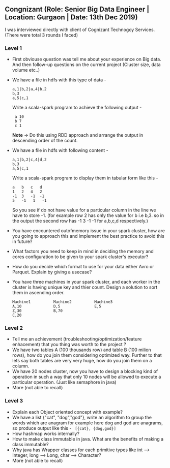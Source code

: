 ## Congnizant (Role: Senior Big Data Engineer | Location: Gurgaon | Date: 13th Dec 2019)
I was interviewed directly with client of Cognizant Technogoy Services. (There were total 3 rounds I faced)

### Level 1
* First obviouse question was tell me about your experience on Big data. And then follow-up questions on the current project (Cluster size, data volume etc..)
* We have a file in hdfs with this type of data -
  ```
  a,1|b,2|a,4|b,2
  b,3
  a,5|c,1
  ```
  Write a scala-spark program to achieve the following output -
  ```
   a 10
   b 7
   c 1
  ```
  **Note** -> Do this using RDD approach and arrange the output in descending order of the count.
  
* We have a file in hdfs with following content -
  ```
  a,1|b,2|c,4|d,2
  b,3
  a,5|c,1
  ```
  Write a scala-spark program to display them in tabular form like this -
  ```
  a   b   c   d
  1   2   4   2
  -1  3   -1  -1
  5   -1   1   -1
  ```
  So you see if do not have value for a particular column in the line we have to store -1. (for example row 2 has only the value for b i.e b,3. so in the output the second row has -1 3 -1 -1 for a,b,c,d respectively.)
  
* You have encountered outofmemory issue in your spark cluster, how are you going to approach this and implement the best practice to avoid this in future?
* What factors you need to keep in mind in deciding the memory and cores configuration to be given to your spark cluster's executor?
* How do you decide which format to use for your data either Avro or Parquet. Explain by giving a usecase?
* You have three machines in your spark cluster, and each worker in the cluster is having unique key and thier count. Design a solution to sort them in ascending order.
  ```
  Machine1          Machine2          Machine3
  A,10              D,5               E,5
  Z,30              B,70
  C,20
  ```

### Level 2
* Tell me an achievement (troubleshooting/optimization/feature enhacement) that you thing was worth to the project ?
* We have two tables A (100 thousands row) and table B (100 milion rows), how do you join them considering optimized way. Further to that lets say both tables are very very huge, how do you join them on a column.
* We have 20 nodes cluster, now you have to design a blocking kind of operation in such a way that only 10 nodes will be allowed to execute a particular operation. (Just like semaphore in java) 
* More (not able to recall)

### Level 3
* Explain each Object oriented concept with example?
* We have a list {"cat", "dog","god"}, write an algorithm to group the words which are anagram for example here dog and god are anagrams, so produce output like this -
  ` [{cat}, {dog,god}]`
* How hashmap works internally?
* How to make class immutable in java. What are the benefits of making a class immutable?
* Why java has Wrapper classes for each primitive types like int --> Integer, long --> Long, char --> Character?
* More (not able to recall)
